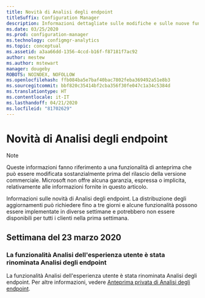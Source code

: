 ```yaml
---
title: Novità di Analisi degli endpoint
titleSuffix: Configuration Manager
description: Informazioni dettagliate sulle modifiche e sulle nuove funzionalità in Analisi degli endpoint
ms.date: 03/25/2020
ms.prod: configuration-manager
ms.technology: configmgr-analytics
ms.topic: conceptual
ms.assetid: a3aa66dd-1356-4ccd-b16f-f87181f7ac92
author: mestew
ms.author: mstewart
manager: dougeby
ROBOTS: NOINDEX, NOFOLLOW
ms.openlocfilehash: ffb084ba5e7baf40bac7802feba369492a51e8b3
ms.sourcegitcommit: bbf820c35414bf2cba356f30fe047c1a34c5384d
ms.translationtype: HT
ms.contentlocale: it-IT
ms.lasthandoff: 04/21/2020
ms.locfileid: "81702629"
---
```

# <a name="whats-new-in-endpoint-analytics"></a>Novità di Analisi degli endpoint

> [!Note]  
> Queste informazioni fanno riferimento a una funzionalità di anteprima che può essere modificata sostanzialmente prima del rilascio della versione commerciale. Microsoft non offre alcuna garanzia, espressa o implicita, relativamente alle informazioni fornite in questo articolo.  

Informazioni sulle novità di Analisi degli endpoint. La distribuzione degli aggiornamenti può richiedere fino a tre giorni e alcune funzionalità possono essere implementate in diverse settimane e potrebbero non essere disponibili per tutti i clienti nella prima settimana.


## <a name="week-of-march-23-2020"></a>Settimana del 23 marzo 2020
<!-- vvvvvvvvvvvvvvvvvvvvvv -->
### <a name="user-experience-analytics-has-been-renamed-to-endpoint-analytics"></a>La funzionalità Analisi dell'esperienza utente è stata rinominata Analisi degli endpoint

La funzionalità Analisi dell'esperienza utente è stata rinominata Analisi degli endpoint. Per altre informazioni, vedere [Anteprima privata di Analisi degli endpoint](user-experience-analytics-preview.md). 


